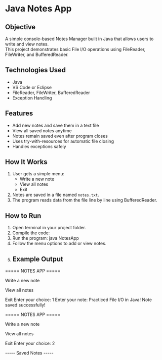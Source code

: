 # Java Notes App

## Objective
A simple console-based Notes Manager built in Java that allows users to write and view notes.  
This project demonstrates basic File I/O operations using FileReader, FileWriter, and BufferedReader.

## Technologies Used
- Java  
- VS Code or Eclipse  
- FileReader, FileWriter, BufferedReader  
- Exception Handling  

## Features
- Add new notes and save them in a text file  
- View all saved notes anytime  
- Notes remain saved even after program closes  
- Uses try-with-resources for automatic file closing  
- Handles exceptions safely  

## How It Works
1. User gets a simple menu:  
   - Write a new note  
   - View all notes  
   - Exit  
2. Notes are saved in a file named `notes.txt`.  
3. The program reads data from the file line by line using BufferedReader.

## How to Run
1. Open terminal in your project folder.  
2. Compile the code:  
3. Run the program:  java NotesApp
4.  Follow the menu options to add or view notes.
5.  ## Example Output
===== NOTES APP =====

Write a new note

View all notes

Exit
Enter your choice: 1
Enter your note: Practiced File I/O in Java!
Note saved successfully!

===== NOTES APP =====

Write a new note

View all notes

Exit
Enter your choice: 2

----- Saved Notes -----


